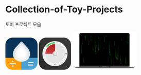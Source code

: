 # Collection-of-Toy-Projects
토이 프로젝트 모음




[<img src="./images/AppIcon.png" width="100">](https://apps.apple.com/app/id1574452904)
[<img src="./images/miniTimer.png" width="100">](https://apps.apple.com/app/id1618148240)
[<img src="./images/free-matrix-air-mini.png" width="200">](https://mulgrim.com/free/)

